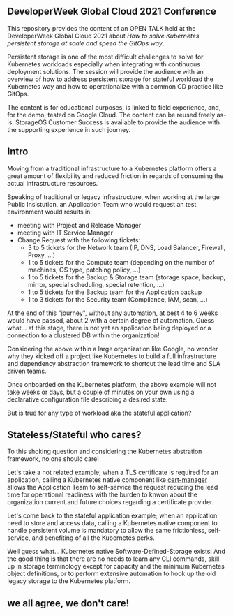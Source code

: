 ## DeveloperWeek Global Cloud 2021 Conference 

This repository provides the content of an OPEN TALK held at the DeveloperWeek Global Cloud 2021 about *How to solve Kubernetes persistent storage at scale and speed the GitOps way*. 

Persistent storage is one of the most difficult challenges to solve for Kubernetes workloads especially when integrating with continuous deployment solutions. The session will provide the audience with an overview of how to address persistent storage for stateful workload the Kubernetes way and how to operationalize with a common CD practice like GitOps.

The content is for educational purposes, is linked to field experience, and, for the demo, tested on Google Cloud. The content can be reused freely as-is. StorageOS Customer Success is available to provide the audience with the supporting experience in such journey.

## Intro
Moving from a traditional infrastructure to a Kubernetes platform offers a great amount of flexibility and reduced friction in regards of consuming the actual infrastructure resources. 

Speaking of traditional or legacy infrastructure, when working at the large Public Insistution, an Application Team who would request an test environment would results in: 
- meeting with Project and Release Manager
- meeting with IT Service Manager
- Change Request with the following tickets:
  - 3 to 5 tickets for the Network team (IP, DNS, Load Balancer, Firewall, Proxy, ...)
  - 1 to 5 tickets for the Compute team (depending on the number of machines, OS type, patching policy, ...)
  - 1 to 5 tickets for the Backup & Storage team (storage space, backup, mirror, special scheduling, special retention, ...)
  - 1 to 5 tickets for the Backup team for the Application backup 
  - 1 to 3 tickets for the Security team (Compliance, IAM, scan, ...)

At the end of this "journey", without any automation, at best 4 to 6 weeks would have passed, about 2 with a certain degree of automation. 
Guess what... at this stage, there is not yet an application being deployed or a connection to a clustered DB within the organization! 

Considering the above within a large organization like Google, no wonder why they kicked off a project like Kubernetes to build a full infrastructure and dependency abstraction framework to shortcut the lead time and SLA driven teams. 

Once onboarded on the Kubernetes platform, the above example will not take weeks or days, but a couple of minutes on your own using a declarative configuration file describing a desired state. 

But is true for any type of workload aka the stateful application? 

## Stateless/Stateful who cares?

To this shoking question and considering the Kubernetes abstration framework, no one should care!

Let's take a not related example; when a TLS certificate is required for an application, calling a Kubernetes native component like [cert-manager](https://cert-manager.io/docs/) allows the Application Team to self-service the request reducing the lead time for operational readiness with the burden to knwon about the organization current and future choices regarding a certificate provider. 

Let's come back to the stateful application example; when an application need to store and access data, calling a Kubernetes native component to handle persistent volume is mandatory to allow the same frictionless, self-service, and benefiting of all the Kubernetes perks. 

Well guess what... Kubernetes native Software-Defined-Storage exists! And the good thing is that there are no needs to learn any CLI commands, skill up in storage terminology except for capacity and the minimum Kubernetes object definitions, or to perform extensive automation to hook up the old legacy storage to the Kubernetes platform.

## we all agree, we don't care!



